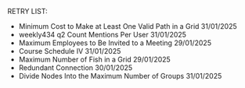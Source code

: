 RETRY LIST:

- Minimum Cost to Make at Least One Valid Path in a Grid 31/01/2025
- weekly434 q2 Count Mentions Per User 31/01/2025
- Maximum Employees to Be Invited to a Meeting 29/01/2025
- Course Schedule IV 31/01/2025
- Maximum Number of Fish in a Grid 29/01/2025
- Redundant Connection 30/01/2025
- Divide Nodes Into the Maximum Number of Groups 31/01/2025
